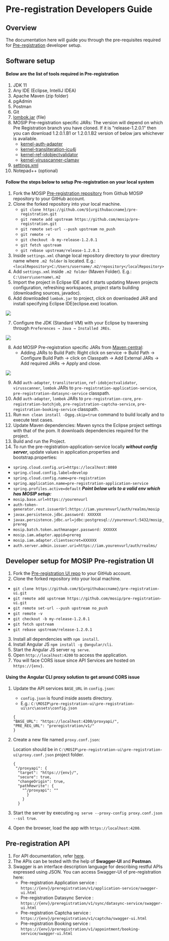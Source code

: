 # Pre-registration Developers Guide

## Overview

The documentation here will guide you through the pre-requisites required for [Pre-registration](https://docs.mosip.io/1.2.0/modules/pre-registration) developer setup.

## Software setup

#### Below are the list of tools required in Pre-registration

1. JDK 11
2. Any IDE (Eclipse, IntelliJ IDEA)
3. Apache Maven (zip folder)
4. pgAdmin
5. Postman
6. Git
7. [lombok.jar](https://projectlombok.org/download) (file)
8. MOSIP Pre-registration specific JARs:
   The version will depend on which Pre Registration branch you have cloned. 
   If it is "release-1.2.0.1" then you can download 1.2.0.1.B1 or 1.2.0.1.B2 version of below jars whichever is available.
   * [kernel-auth-adapter](https://repo1.maven.org/maven2/io/mosip/kernel/kernel-auth-adapter/)
   * [kernel-transliteration-icu4j](https://repo1.maven.org/maven2/io/mosip/kernel/kernel-transliteration-icu4j/)
   * [kernel-ref-idobjectvalidator](https://repo1.maven.org/maven2/io/mosip/kernel/kernel-ref-idobjectvalidator/)
   * [kernel-virusscanner-clamav](https://repo1.maven.org/maven2/io/mosip/kernel/kernel-virusscanner-clamav/)
9. [settings.xml](\_files/pre-registration-config-files/settings.xml)
10. Notepad++ (optional)

#### Follow the steps below to setup Pre-registration on your local system

1. Fork the MOSIP [Pre-registration repository](https://github.com/mosip/pre-registration) from Github MOSIP repository to your GitHub account.
2. Clone the forked repository into your local machine.
   * `git clone https://github.com/${urgithubaccname}/pre-registration.git`
   * `git remote add upstream https://github.com/mosip/pre-registration.git`
   * `git remote set-url --push upstream no_push`
   * `git remote -v`
   * `git checkout -b my-release-1.2.0.1`
   * `git fetch upstream`
   * `git rebase upstream/release-1.2.0.1`
3. Inside `settings.xml` change local repository directory to your directory name where `.m2 folder` is located. E.g.: `<localRepository>C:/Users/username/.m2/repository</localRepository>`
4. Add `settings.xml` inside `.m2 folder` (Maven Folder). E.g.: `C:\Users\username\.m2`
5. Import the project in Eclipse IDE and it starts updating Maven projects configuration, refreshing workspaces, project starts building (downloading sources, javadoc).
6. Add downloaded `lombok.jar` to project, click on downloaded JAR and install specifying Eclipse IDE(eclipse.exe) location.

![](\_images/lombok-configuration.png)

7. Configure the JDK (Standard VM) with your Eclipse by traversing through `Preferences → Java → Installed JREs`.

![](\_images/installed-jre.png)

8. Add MOSIP Pre-registration specific JARs from [Maven central](https://repo1.maven.org/maven2/io/mosip/):
   * Adding JARs to Build Path: Right click on service -> Build Path -> Configure Build Path -> click on Classpath -> Add External JARs -> Add required JARs -> Apply and close.

![](\_images/add-external-library.png)

9. Add `auth-adapter`, `transliteration`, `ref-idobjectvalidator`, `virusscanner`, `lombok` JARs to `pre-registration-application-service`, `pre-registration-datasync-service` classpath.
10. Add `auth-adapter`, `lombok` JARs to `pre-registration-core`, `pre-registration-batchjob`, `pre-registration-captcha-service`, `pre-registration-booking-service` classpath.
11. Run `mvn clean install -Dgpg.skip=true` command to build locally and to execute test cases.
12. Update Maven dependencies: Maven syncs the Eclipse project settings with that of the pom. It downloads dependencies required for the project.
13. Build and run the Project.
14. To run the pre-registration-application-service locally ***without config server***, update values in application.properties and bootstrap.properties:

   * `spring.cloud.config.uri=https://localhost:8080`
   * `spring.cloud.config.label=develop`
   * `spring.cloud.config.name=pre-registration`
   * `spring.application.name=pre-registration-application-service`
   * `spring.profiles.active=default`
   ***Point below urls to a valid env which has MOSIP setup:***  
   * `mosip.base.url=https://yourenvurl`
   * `auth-token-generator.rest.issuerUrl:https://iam.yourenvurl/auth/realms/mosip`
   * `javax.persistence.jdbc.password: XXXXXX`
   * `javax.persistence.jdbc.url=jdbc:postgresql://yourenvurl:5432/mosip_prereg`
   * `mosip.batch.token.authmanager.password: XXXXXX`
   * `mosip.iam.adapter.appid=prereg`
   * `mosip.iam.adapter.clientsecret=XXXXXX`
   * `auth.server.admin.issuer.uri=https://iam.yourenvurl/auth/realms/`
  
## Developer setup for MOSIP Pre-registration UI

1. Fork the [Pre-registration UI repo](https://github.com/mosip/pre-registration-ui) to your GitHub account.
2.  Clone the forked repository into your local machine. 
   * `git clone https://github.com/${urgithubaccname}/pre-registration-ui.git`
   * `git remote add upstream https://github.com/mosip/pre-registration-ui.git`
   * `git remote set-url --push upstream no_push`
   * `git remote -v`
   * `git checkout -b my-release-1.2.0.1`
   * `git fetch upstream`
   * `git rebase upstream/release-1.2.0.1`
3. Install all dependencies with `npm install`.
4. Install Angular JS `npm install -g @angular/cli`.
5. Start the Angular JS server `ng serve`.
6. Open `http://localhost:4200` to access the application.
7. You will face CORS issue since API Services are hosted on `https://{env}`.

#### Using the Angular CLI proxy solution to get around CORS issue

1.  Update the API services `BASE_URL` in `config.json`:

    * `config.json` is found inside assets directory.
    * E.g.: `C:\MOSIP\pre-registration-ui\pre-registration-ui\src\assets\config.json`

    ```
    {
    "BASE_URL": "https://localhost:4200/proxyapi/",
    "PRE_REG_URL": "preregistration/v1/"
    }
    ```
2.  Create a new file named `proxy.conf.json`:

    Location should be in `C:\MOSIP\pre-registration-ui\pre-registration-ui\proxy.conf.json` project folder.

    ```
    {
     "/proxyapi": {
      "target": "https://{env}/",
      "secure": true,
      "changeOrigin": true,
      "pathRewrite": {
        "^/proxyapi": ""
          }
        }
      }
    ```
3. Start the server by executing `ng serve --proxy-config proxy.conf.json --ssl true`.
4. Open the browser, load the app with `https://localhost:4200`.

## Pre-registration API

1. For API documentation, refer [here](https://docs.mosip.io/1.2.0/api).
2. The APIs can be tested with the help of **Swagger-UI** and **Postman**.
3. Swagger is an interface description language for describing restful APIs expressed using JSON. You can access Swagger-UI of pre-registration here:
   * Pre-registration Application service : `https://{env}/preregistration/v1/application-service/swagger-ui.html`
   * Pre-registration Datasync Service : `https://{env}/preregistration/v1/sync/datasync-service/swagger-ui.html`
   * Pre-registration Captcha service : `https://{env}/preregistration/v1/captcha/swagger-ui.html`
   * Pre-registration Booking service : `https://{env}/preregistration/v1/appointment/booking-service/swagger-ui.html`
